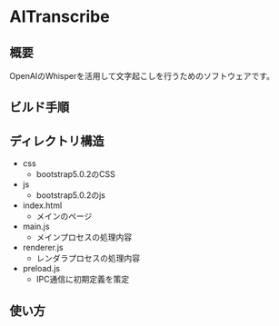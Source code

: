 # AITranscribe

## 概要
OpenAIのWhisperを活用して文字起こしを行うためのソフトウェアです。

## ビルド手順

## ディレクトリ構造
- css
    - bootstrap5.0.2のCSS
- js
    - bootstrap5.0.2のjs
- index.html
    - メインのページ
- main.js
    - メインプロセスの処理内容
- renderer.js
    - レンダラプロセスの処理内容
- preload.js
    - IPC通信に初期定義を策定

## 使い方